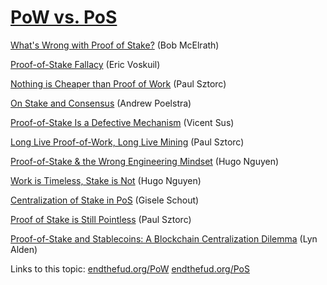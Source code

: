 # [PoW vs. PoS](PoW)

[What's Wrong with Proof of Stake?](https://medium.com/@BobMcElrath/whats-wrong-with-proof-of-stake-77d4f370be15) (Bob McElrath)

[Proof-of-Stake Fallacy](https://github.com/libbitcoin/libbitcoin-system/wiki/Proof-of-Stake-Fallacy) (Eric Voskuil)

[Nothing is Cheaper than Proof of Work](https://www.truthcoin.info/blog/pow-cheapest/) (Paul Sztorc)

[On Stake and Consensus](https://download.wpsoftware.net/bitcoin/pos.pdf) (Andrew Poelstra)

[Proof-of-Stake Is a Defective Mechanism](https://vicentsus.org/docs/proof-of-stake.pdf) (Vicent Sus)

[Long Live Proof-of-Work, Long Live Mining](https://www.truthcoin.info/blog/pow-and-mining) (Paul Sztorc)

[Proof-of-Stake & the Wrong Engineering Mindset](https://hugonguyen.medium.com/proof-of-stake-the-wrong-engineering-mindset-15e641ab65a2) (Hugo Nguyen)

[Work is Timeless, Stake is Not](https://hugonguyen.medium.com/work-is-timeless-stake-is-not-554c4450ce18) (Hugo Nguyen)

[Centralization of Stake in PoS](https://medium.com/stakin/centralization-of-stake-in-pos-f7ccb8f8254) (Gisele Schout)

[Proof of Stake is Still Pointless](https://www.truthcoin.info/blog/pos-still-pointless/) (Paul Sztorc)

[Proof-of-Stake and Stablecoins: A Blockchain Centralization Dilemma](https://www.lynalden.com/proof-of-stake/) (Lyn Alden)

Links to this topic: [endthefud.org/PoW](https://endthefud.org/PoW) [endthefud.org/PoS](https://endthefud.org/PoS)
